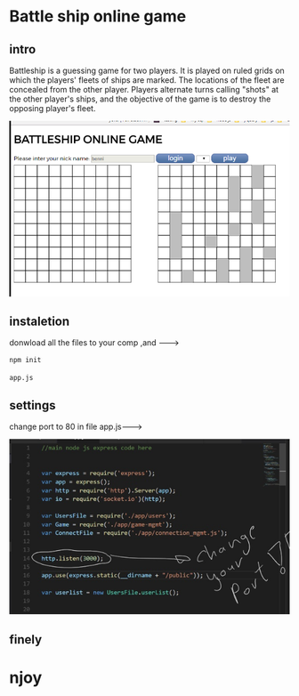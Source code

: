 # Battle ship online game

## intro

Battleship is a guessing game for two players. It is played on ruled grids  on which the players' fleets of ships  are marked. The locations of the fleet are concealed from the other player. Players alternate turns calling "shots" at the other player's ships, and the objective of the game is to destroy the opposing player's fleet.


 <img src ="battleGame.png">

## instaletion
donwload all the files to your comp ,and ---> 


    npm init

    app.js



## settings

change port to 80 in file app.js--->

<img src ="port.jpg">


## finely

# njoy




